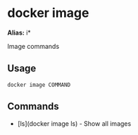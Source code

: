 # docker image

**Alias:** i*

Image commands

## Usage

`docker image COMMAND`

## Commands

- [ls](docker image ls) - Show all images

